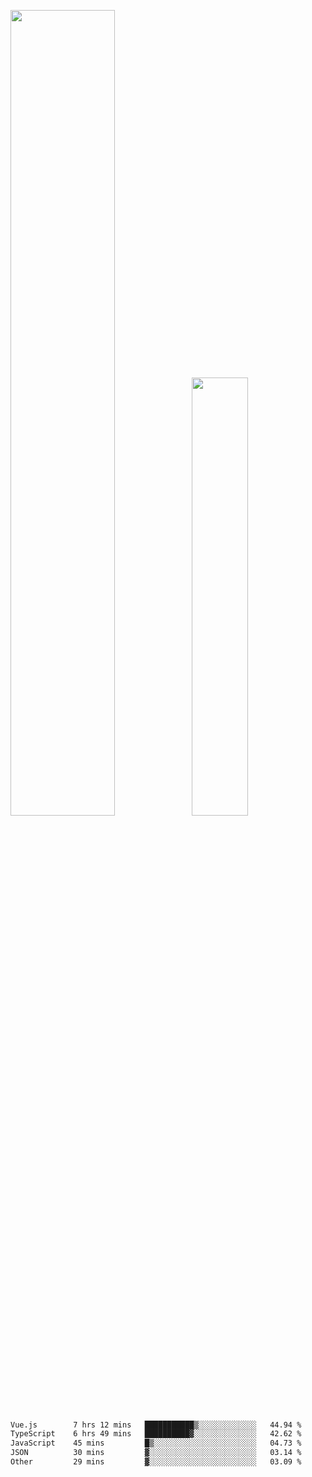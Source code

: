 <img align="" width="57.5%" src="https://github-readme-stats.vercel.app/api?username=Dream4ever&hide_title=true&hide_border=true&count_private=true&show_icons=true&include_all_commits=true&line_height=21" /><img align="" width="42.4%" src="https://github-readme-stats.vercel.app/api/top-langs/?username=Dream4ever&hide_title=true&count_private=true&show_icons=true&langs_count=6&hide_border=true&layout=compact" />

<!--START_SECTION:waka-->

```txt
Vue.js        7 hrs 12 mins   ███████████▒░░░░░░░░░░░░░   44.94 %
TypeScript    6 hrs 49 mins   ██████████▓░░░░░░░░░░░░░░   42.62 %
JavaScript    45 mins         █▒░░░░░░░░░░░░░░░░░░░░░░░   04.73 %
JSON          30 mins         ▓░░░░░░░░░░░░░░░░░░░░░░░░   03.14 %
Other         29 mins         ▓░░░░░░░░░░░░░░░░░░░░░░░░   03.09 %
```

<!--END_SECTION:waka-->
